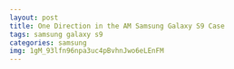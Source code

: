 ```yaml
---
layout: post
title: One Direction in the AM Samsung Galaxy S9 Case
tags: samsung galaxy s9
categories: samsung
img: 1gM_93lfn96npa3uc4pBvhnJwo6eLEnFM
---
```

